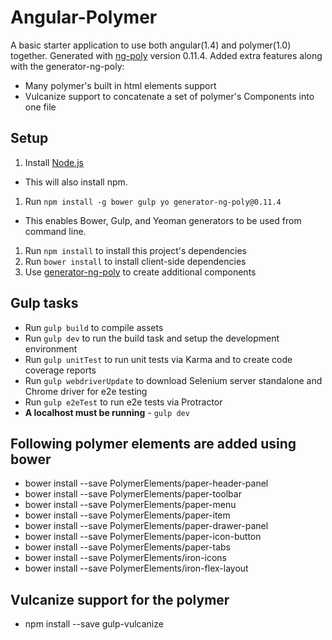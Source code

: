 # Angular-Polymer

A basic starter application to use both angular(1.4) and polymer(1.0) together.
Generated with [ng-poly](https://github.com/dustinspecker/generator-ng-poly/tree/v0.11.4) version 0.11.4.
Added extra features along with the generator-ng-poly:
- Many polymer's built in html elements support
- Vulcanize support to concatenate a set of polymer's Components into one file 

## Setup
1. Install [Node.js](http://nodejs.org/)
 - This will also install npm.
1. Run `npm install -g bower gulp yo generator-ng-poly@0.11.4`
 - This enables Bower, Gulp, and Yeoman generators to be used from command line.
1. Run `npm install` to install this project's dependencies
1. Run `bower install` to install client-side dependencies
1. Use [generator-ng-poly](https://github.com/dustinspecker/generator-ng-poly) to create additional components

## Gulp tasks
- Run `gulp build` to compile assets
- Run `gulp dev` to run the build task and setup the development environment
- Run `gulp unitTest` to run unit tests via Karma and to create code coverage reports
- Run `gulp webdriverUpdate` to download Selenium server standalone and Chrome driver for e2e testing
- Run `gulp e2eTest` to run e2e tests via Protractor
 - **A localhost must be running** - `gulp dev`
 
## Following polymer elements are added using bower
- bower install --save PolymerElements/paper-header-panel
- bower install --save PolymerElements/paper-toolbar
- bower install --save PolymerElements/paper-menu
- bower install --save PolymerElements/paper-item
- bower install --save PolymerElements/paper-drawer-panel
- bower install --save PolymerElements/paper-icon-button
- bower install --save PolymerElements/paper-tabs
- bower install --save PolymerElements/iron-icons
- bower install --save PolymerElements/iron-flex-layout
 
## Vulcanize support for the polymer
- npm install --save gulp-vulcanize